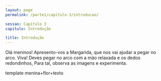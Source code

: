 ```yaml
---
layout: page
permalink: /parte1/capitulo-3/introducao/

sessao: Capítulo 3
capitulo: Introdução

title: Introdução
---
```


Olá meninos! Apresento-vos a Margarida, que nos vai ajudar a pegar no arco.
Viva! Deves pegar no arco com a mão relaxada e os dedos redondinhos, Para tal, observa as imagens e experimenta.

template menina+flor+texto
